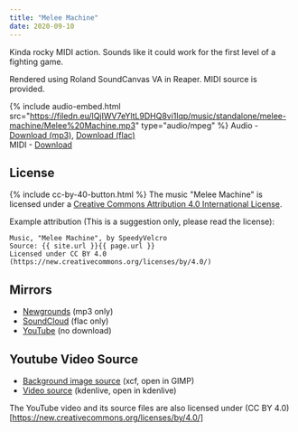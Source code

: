 ```yaml
---
title: "Melee Machine"
date: 2020-09-10 
---
```

Kinda rocky MIDI action. Sounds like it could work for the first level of a fighting game.

Rendered using Roland SoundCanvas VA in Reaper. MIDI source is provided.

{% include audio-embed.html src="https://filedn.eu/lQjIWV7eYltL9DHQ8vi1lqp/music/standalone/melee-machine/Melee%20Machine.mp3" type="audio/mpeg" %}
Audio -
[Download (mp3)](https://filedn.eu/lQjIWV7eYltL9DHQ8vi1lqp/music/standalone/melee-machine/Melee%20Machine.mp3),
[Download (flac)](https://filedn.eu/lQjIWV7eYltL9DHQ8vi1lqp/music/standalone/melee-machine/Melee%20Machine.flac)\
MIDI -
[Download](https://filedn.eu/lQjIWV7eYltL9DHQ8vi1lqp/music/standalone/melee-machine/Melee%20Machine.mid)

## License
{% include cc-by-40-button.html %}
The music "Melee Machine" is licensed under a [Creative Commons Attribution 4.0 International License](http://creativecommons.org/licenses/by/4.0/).

Example attribution (This is a suggestion only, please read the license):
```
Music, "Melee Machine", by SpeedyVelcro
Source: {{ site.url }}{{ page.url }}
Licensed under CC BY 4.0 (https://new.creativecommons.org/licenses/by/4.0/)
```

## Mirrors
- [Newgrounds](https://www.newgrounds.com/audio/listen/963622) (mp3 only)
- [SoundCloud](https://soundcloud.com/swiftvector/melee-machine) (flac only)
- [YouTube](https://www.youtube.com/watch?v=MsHqGEJIldU) (no download)

## Youtube Video Source
- [Background image source](https://filedn.eu/lQjIWV7eYltL9DHQ8vi1lqp/music/standalone/melee-machine/melee-machine-background.xcf) (xcf, open in GIMP)
- [Video source](https://filedn.eu/lQjIWV7eYltL9DHQ8vi1lqp/music/standalone/melee-machine/melee-machine.kdenlive) (kdenlive, open in kdenlive)

The YouTube video and its source files are also licensed under
(CC BY 4.0)[https://new.creativecommons.org/licenses/by/4.0/]

